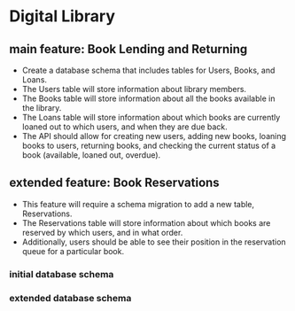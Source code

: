 # Digital Library

## main feature: Book Lending and Returning

* Create a database schema that includes tables for Users, Books, and Loans.
* The Users table will store information about library members.
* The Books table will store information about all the books available in the library.
* The Loans table will store information about which books are currently loaned out to which users, and when they are due back.
* The API should allow for creating new users, adding new books, loaning books to users, returning books, and checking the current status of a book (available, loaned out, overdue).

## extended feature: Book Reservations

* This feature will require a schema migration to add a new table, Reservations.
* The Reservations table will store information about which books are reserved by which users, and in what order.
* Additionally, users should be able to see their position in the reservation queue for a particular book.

### initial database schema

### extended database schema